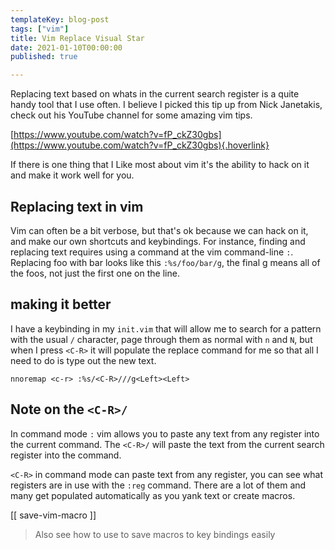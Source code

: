 ```yaml
---
templateKey: blog-post
tags: ["vim"]
title: Vim Replace Visual Star
date: 2021-01-10T00:00:00
published: true

---
```


Replacing text based on whats in the current search register is a quite handy
tool that I use often.  I believe I picked this tip up from Nick Janetakis,
check out his YouTube channel for some amazing vim tips.

[https://www.youtube.com/watch?v=fP_ckZ30gbs](https://www.youtube.com/watch?v=fP_ckZ30gbs){.hoverlink}

If there is one thing that I Like most about vim it's the ability to hack on it
and make it work well for you.

## Replacing text in vim

Vim can often be a bit verbose, but that's ok because we can hack on it, and
make our own shortcuts and keybindings.  For instance, finding and replacing
text requires using a command at the vim command-line `:`.  Replacing foo with
bar looks like this `:%s/foo/bar/g`, the final g means all of the foos, not just
the first one on the line.

## making it better

I have a keybinding in my `init.vim` that will allow me to search for a pattern
with the usual `/` character, page through them as normal with `n` and `N`, but
when I press `<C-R>` it will populate the replace command for me so that all I
need to do is type out the new text.

``` vim
nnoremap <c-r> :%s/<C-R>///g<Left><Left>
```

## Note on the `<C-R>/`

In command mode `:` vim allows you to paste any text from any register into the
current command.  The `<C-R>/` will paste the text from the current search
register into the command.

`<C-R>` in command mode can paste text from any register, you can see what
registers are in use with the `:reg` command.  There are a lot of them and many
get populated automatically as you yank text or create macros.

[[ save-vim-macro ]]

> Also see how to use <C-R> to save macros to key bindings easily
